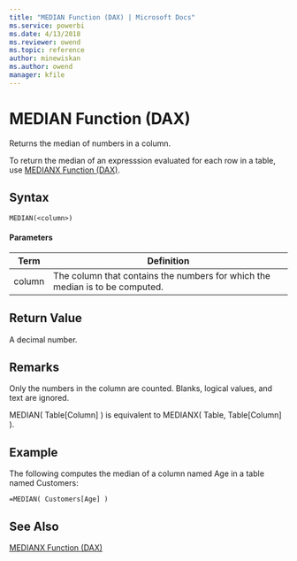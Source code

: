 ```yaml
---
title: "MEDIAN Function (DAX) | Microsoft Docs"
ms.service: powerbi
ms.date: 4/13/2018
ms.reviewer: owend
ms.topic: reference
author: minewiskan
ms.author: owend
manager: kfile
---
```

# MEDIAN Function (DAX)
  
Returns the median of numbers in a column.  
  
To return the median of an expresssion evaluated for each row in a table, use [MEDIANX Function &#40;DAX&#41;](medianx-function-dax.md).  
  
## Syntax  
  
```  
MEDIAN(<column>)  
```  
  
#### Parameters  
  
|Term|Definition|  
|--------|--------------|  
|column|The column that contains the numbers for which the median is to be computed.|  
  
## Return Value  
A decimal number.  
  
## Remarks  
Only the numbers in the column are counted. Blanks, logical values, and text are ignored.  
  
MEDIAN( Table[Column] ) is equivalent to MEDIANX( Table, Table[Column] ).  
  
## Example  
The following computes the median of a column named Age in a table named Customers:  
  
```  
=MEDIAN( Customers[Age] )  
```  
  
## See Also  
[MEDIANX Function &#40;DAX&#41;](medianx-function-dax.md)  
  
